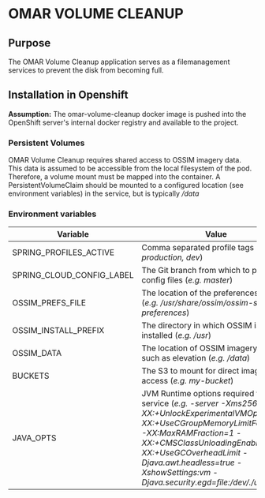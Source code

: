 # OMAR VOLUME CLEANUP

## Purpose

The OMAR Volume Cleanup application serves as a filemanagement services to prevent the disk from becoming full.

## Installation in Openshift

**Assumption:** The omar-volume-cleanup docker image is pushed into the OpenShift server's internal docker registry and available to the project.

### Persistent Volumes

OMAR Volume Cleanup requires shared access to OSSIM imagery data. This data is assumed to be accessible from the local filesystem of the pod. Therefore, a volume mount must be mapped into the container. A PersistentVolumeClaim should be mounted to a configured location (see environment variables) in the service, but is typically */data*

### Environment variables

|Variable|Value|
|------|------|
|SPRING_PROFILES_ACTIVE|Comma separated profile tags (*e.g. production, dev*)|
|SPRING_CLOUD_CONFIG_LABEL|The Git branch from which to pull config files (*e.g. master*)|
|OSSIM_PREFS_FILE|The location of the preferences file (*e.g. /usr/share/ossim/ossim-site-preferences*)|
|OSSIM_INSTALL_PREFIX|The directory in which OSSIM is installed (*e.g. /usr*)|
|OSSIM_DATA|The location of OSSIM imagery data such as elevation (*e.g. /data*)|
|BUCKETS|The S3 to mount for direct image access (*e.g. my-bucket*)|
|JAVA_OPTS|JVM Runtime options required for the service (*e.g. -server -Xms256m -XX:+UnlockExperimentalVMOptions -XX:+UseCGroupMemoryLimitForHeap -XX:MaxRAMFraction=1  -XX:+CMSClassUnloadingEnabled -XX:+UseGCOverheadLimit -Djava.awt.headless=true -XshowSettings:vm -Djava.security.egd=file:/dev/./urandom*)
